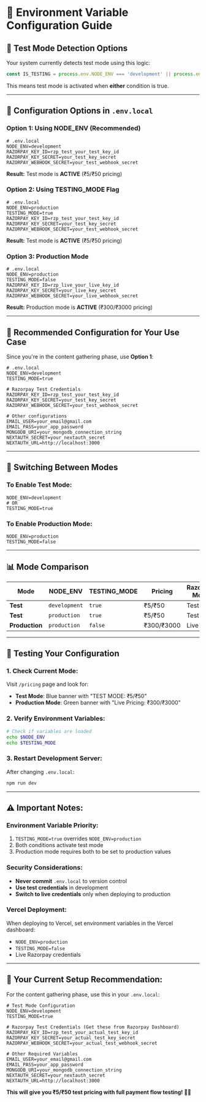 # 🔧 Environment Variable Configuration Guide

## 🎯 **Test Mode Detection Options**

Your system currently detects test mode using this logic:
```typescript
const IS_TESTING = process.env.NODE_ENV === 'development' || process.env.TESTING_MODE === 'true'
```

This means test mode is activated when **either** condition is true.

---

## 📝 **Configuration Options in `.env.local`**

### **Option 1: Using NODE_ENV (Recommended)**
```env
# .env.local
NODE_ENV=development
RAZORPAY_KEY_ID=rzp_test_your_test_key_id
RAZORPAY_KEY_SECRET=your_test_key_secret
RAZORPAY_WEBHOOK_SECRET=your_test_webhook_secret
```

**Result:** Test mode is **ACTIVE** (₹5/₹50 pricing)

### **Option 2: Using TESTING_MODE Flag**
```env
# .env.local
NODE_ENV=production
TESTING_MODE=true
RAZORPAY_KEY_ID=rzp_test_your_test_key_id
RAZORPAY_KEY_SECRET=your_test_key_secret
RAZORPAY_WEBHOOK_SECRET=your_test_webhook_secret
```

**Result:** Test mode is **ACTIVE** (₹5/₹50 pricing)

### **Option 3: Production Mode**
```env
# .env.local
NODE_ENV=production
TESTING_MODE=false
RAZORPAY_KEY_ID=rzp_live_your_live_key_id
RAZORPAY_KEY_SECRET=your_live_key_secret
RAZORPAY_WEBHOOK_SECRET=your_live_webhook_secret
```

**Result:** Production mode is **ACTIVE** (₹300/₹3000 pricing)

---

## 🎯 **Recommended Configuration for Your Use Case**

Since you're in the content gathering phase, use **Option 1**:

```env
# .env.local
NODE_ENV=development
TESTING_MODE=true

# Razorpay Test Credentials
RAZORPAY_KEY_ID=rzp_test_your_test_key_id
RAZORPAY_KEY_SECRET=your_test_key_secret
RAZORPAY_WEBHOOK_SECRET=your_test_webhook_secret

# Other configurations
EMAIL_USER=your_email@gmail.com
EMAIL_PASS=your_app_password
MONGODB_URI=your_mongodb_connection_string
NEXTAUTH_SECRET=your_nextauth_secret
NEXTAUTH_URL=http://localhost:3000
```

---

## 🔄 **Switching Between Modes**

### **To Enable Test Mode:**
```env
NODE_ENV=development
# OR
TESTING_MODE=true
```

### **To Enable Production Mode:**
```env
NODE_ENV=production
TESTING_MODE=false
```

---

## 📊 **Mode Comparison**

| Mode | NODE_ENV | TESTING_MODE | Pricing | Razorpay Mode |
|------|----------|--------------|---------|---------------|
| **Test** | `development` | `true` | ₹5/₹50 | Test |
| **Test** | `production` | `true` | ₹5/₹50 | Test |
| **Production** | `production` | `false` | ₹300/₹3000 | Live |

---

## 🧪 **Testing Your Configuration**

### **1. Check Current Mode:**
Visit `/pricing` page and look for:
- **Test Mode**: Blue banner with "TEST MODE: ₹5/₹50"
- **Production Mode**: Green banner with "Live Pricing: ₹300/₹3000"

### **2. Verify Environment Variables:**
```bash
# Check if variables are loaded
echo $NODE_ENV
echo $TESTING_MODE
```

### **3. Restart Development Server:**
After changing `.env.local`:
```bash
npm run dev
```

---

## ⚠️ **Important Notes:**

### **Environment Variable Priority:**
1. `TESTING_MODE=true` overrides `NODE_ENV=production`
2. Both conditions activate test mode
3. Production mode requires both to be set to production values

### **Security Considerations:**
- **Never commit** `.env.local` to version control
- **Use test credentials** in development
- **Switch to live credentials** only when deploying to production

### **Vercel Deployment:**
When deploying to Vercel, set environment variables in the Vercel dashboard:
- `NODE_ENV=production`
- `TESTING_MODE=false`
- Live Razorpay credentials

---

## 🎯 **Your Current Setup Recommendation:**

For the content gathering phase, use this in your `.env.local`:

```env
# Test Mode Configuration
NODE_ENV=development
TESTING_MODE=true

# Razorpay Test Credentials (Get these from Razorpay Dashboard)
RAZORPAY_KEY_ID=rzp_test_your_actual_test_key_id
RAZORPAY_KEY_SECRET=your_actual_test_key_secret
RAZORPAY_WEBHOOK_SECRET=your_actual_test_webhook_secret

# Other Required Variables
EMAIL_USER=your_email@gmail.com
EMAIL_PASS=your_app_password
MONGODB_URI=your_mongodb_connection_string
NEXTAUTH_SECRET=your_nextauth_secret
NEXTAUTH_URL=http://localhost:3000
```

**This will give you ₹5/₹50 test pricing with full payment flow testing! 🧪✨**
